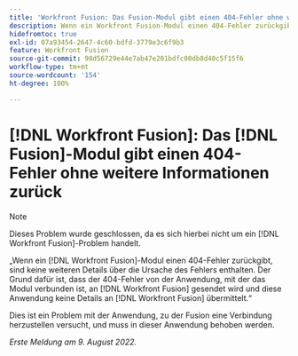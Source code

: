 ```yaml
---
title: 'Workfront Fusion: Das Fusion-Modul gibt einen 404-Fehler ohne weitere Informationen zurück'
description: Wenn ein Workfront Fusion-Modul einen 404-Fehler zurückgibt, enthält der Fehler keine weiteren Details über die Fehlerursache. Der Grund dafür ist, dass der 404-Fehler von der Anwendung, mit der sich das Modul verbindet, an Workfront Fusion gesendet wird und diese Anwendung Workfront Fusion keine zusätzlichen Details zur Verfügung gestellt hat.
hidefromtoc: true
exl-id: 07a93454-2647-4c60-bdfd-3779e3c6f9b3
feature: Workfront Fusion
source-git-commit: 98d56729e44e7ab47e201bdfc00db8d40c5f15f6
workflow-type: tm+mt
source-wordcount: '154'
ht-degree: 100%

---
```


# [!DNL Workfront Fusion]: Das [!DNL Fusion]-Modul gibt einen 404-Fehler ohne weitere Informationen zurück

>[!NOTE]
>
>Dieses Problem wurde geschlossen, da es sich hierbei nicht um ein [!DNL Workfront Fusion]-Problem handelt.

„Wenn ein [!DNL Workfront Fusion]-Modul einen 404-Fehler zurückgibt, sind keine weiteren Details über die Ursache des Fehlers enthalten. Der Grund dafür ist, dass der 404-Fehler von der Anwendung, mit der das Modul verbunden ist, an [!DNL Workfront Fusion] gesendet wird und diese Anwendung keine Details an [!DNL Workfront Fusion] übermittelt.“

Dies ist ein Problem mit der Anwendung, zu der Fusion eine Verbindung herzustellen versucht, und muss in dieser Anwendung behoben werden.

_Erste Meldung am 9. August 2022._
